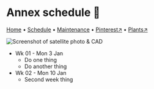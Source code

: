 # Annex schedule 📆

[Home](https://notes.grwd.uk/annex/) • [Schedule](https://notes.grwd.uk/annex/schedule) • [Maintenance](https://notes.grwd.uk/annex/maintenance) • [Pinterest↗](https://pinterest.co.uk/NatureWorksGarden/annex) • [Plants↗](https://bit.ly/annex-plants)

![Screenshot of satellite photo & CAD](https://res.cloudinary.com/growdigital/image/upload/w_320/v1637764609/clifftop/clifftop-0.6-screenshot.jpg)

* Wk 01 - Mon 3 Jan
    * Do one thing
    * Do another thing
* Wk 02 - Mon 10 Jan
    * Second week thing

